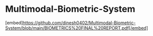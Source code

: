 # Multimodal-Biometric-System
[embed]https://github.com/dinesh0402/Multimodal-Biometric-System/blob/main/BIOMETRICS%20FINAL%20REPORT.pdf[/embed]
